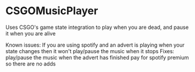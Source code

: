 # CSGOMusicPlayer
Uses CSGO's game state integration to play when you are dead, and pause it when you are alive

Known issues:
	If you are using spotify and an advert is playing when your state changes then it won't play/pause the music when it stops
		Fixes:
			play/pause the music when the advert has finished
			pay for spotify premium so there are no adds
